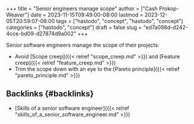 +++
title = "Senior engineers manage scope"
author = ["Cash Prokop-Weaver"]
date = 2023-11-15T09:49:00-08:00
lastmod = 2023-12-05T20:59:07-08:00
tags = ["hastodo", "concept", "hastodo", "concept"]
categories = ["hastodo", "concept"]
draft = false
slug = "ed7a098d-d242-4cce-bd09-d27874d9a002"
+++

Senior software engineers manage the scope of their projects:

-   Avoid [Scope creep]({{< relref "scope_creep.md" >}}) and [Feature creep]({{< relref "feature_creep.md" >}})
-   Trim the scope down with an eye to the [Pareto principle]({{< relref "pareto_principle.md" >}})


## Backlinks {#backlinks}

-   [Skills of a senior software engineer]({{< relref "skills_of_a_senior_software_engineer.md" >}})
